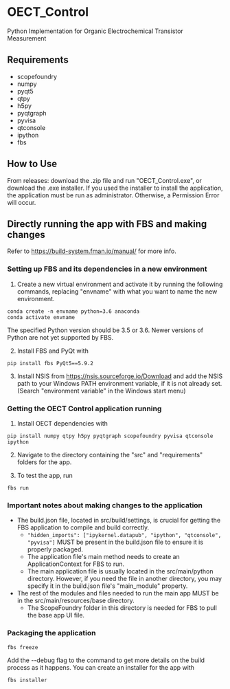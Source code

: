 # OECT_Control
Python Implementation for Organic Electrochemical Transistor Measurement

## Requirements
- scopefoundry
- numpy
- pyqt5
- qtpy
- h5py
- pyqtgraph
- pyvisa 
- qtconsole
- ipython
- fbs

## How to Use
From releases: download the .zip file and run "OECT_Control.exe", or download the .exe installer. 
If you used the installer to install the application, the application must be run as administrator. Otherwise, a Permission Error will occur.

## Directly running the app with FBS and making changes
Refer to https://build-system.fman.io/manual/ for more info. 

### Setting up FBS and its dependencies in a new environment
1. Create a new virtual environment and activate it by running the following commands, replacing "envname" with what you want to name the new environment.
```
conda create -n envname python=3.6 anaconda
conda activate envname
```
The specified Python version should be 3.5 or 3.6. Newer versions of Python are not yet supported by FBS.

2. Install FBS and PyQt with
```
pip install fbs PyQt5==5.9.2
```

3. Install NSIS from https://nsis.sourceforge.io/Download and add the NSIS path to your Windows PATH environment variable, if it is not already set. (Search "environment variable" in the Windows start menu)

### Getting the OECT Control application running

1. Install OECT dependencies with
```
pip install numpy qtpy h5py pyqtgraph scopefoundry pyvisa qtconsole ipython
```

2. Navigate to the directory containing the "src" and "requirements" folders for the app.

3. To test the app, run
```
fbs run
```

### Important notes about making changes to the application
- The build.json file, located in src/build/settings, is crucial for getting the FBS application to compile and build correctly.
  -  ```"hidden_imports": ["ipykernel.datapub", "ipython", "qtconsole", "pyvisa"]``` MUST be present in the build.json file to ensure it is properly packaged.
  - The application file's main method needs to create an ApplicationContext for FBS to run.
  - The main application file is usually located in the src/main/python directory. However, if you need the file in another directory, you may specify it in the build.json file's "main_module" property.
- The rest of the modules and files needed to run the main app MUST be in the src/main/resources/base directory.
  - The ScopeFoundry folder in this directory is needed for FBS to pull the base app UI file.

### Packaging the application
```
fbs freeze
```
Add the --debug flag to the command to get more details on the build process as it happens.
You can create an installer for the app with
```
fbs installer
```
